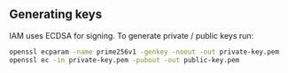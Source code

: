 ## Generating keys
IAM uses ECDSA for signing. To generate private / public keys run:
```bash
openssl ecparam -name prime256v1 -genkey -noout -out private-key.pem
openssl ec -in private-key.pem -pubout -out public-key.pem
```
